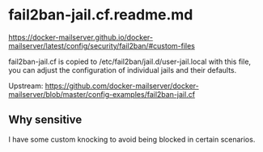 # fail2ban-jail.cf.readme.md

https://docker-mailserver.github.io/docker-mailserver/latest/config/security/fail2ban/#custom-files

fail2ban-jail.cf is copied to /etc/fail2ban/jail.d/user-jail.local with this
file, you can adjust the configuration of individual jails and their defaults.

Upstream: https://github.com/docker-mailserver/docker-mailserver/blob/master/config-examples/fail2ban-jail.cf

## Why sensitive

I have some custom knocking to avoid being blocked in certain scenarios.
